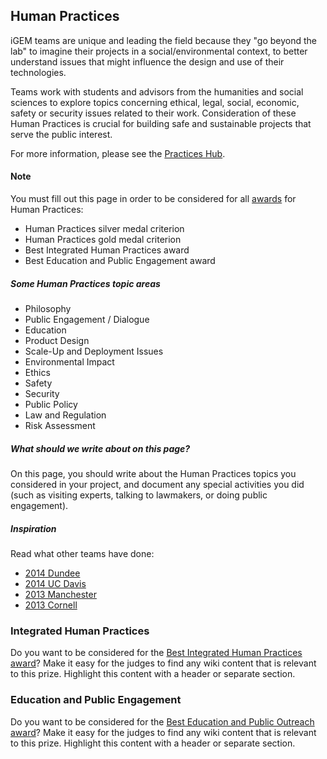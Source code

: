 <h2> Human Practices </h2>

<p>iGEM teams are unique and leading the field because they "go beyond the lab" to imagine their projects in a social/environmental context, to better understand issues that might influence the design and use of their technologies.</p>
<p>Teams work with students and advisors from the humanities and social sciences to explore topics concerning ethical, legal, social, economic, safety or security issues related to their work. Consideration of these Human Practices is crucial for building
	safe and sustainable projects that serve the public interest. </p>
<p>For more information, please see the <a href="http://2015.igem.org/Practices_Hub">Practices Hub</a>.</p>

<div class="highlightBox">
	<h4>Note</h4>
	<p>You must fill out this page in order to be considered for all <a href="http://2015.igem.org/Judging/Awards">awards</a> for Human Practices:</p>
	<ul>
		<li>Human Practices silver medal criterion</li>
		<li>Human Practices gold medal criterion</li>
		<li>Best Integrated Human Practices award</li>
		<li>Best Education and Public Engagement award</li>
	</ul>
</div>


<h5>Some Human Practices topic areas </h5>
<ul>
	<li>Philosophy</li>
	<li>Public Engagement / Dialogue</li>
	<li>Education</li>
	<li>Product Design</li>
	<li>Scale-Up and Deployment Issues</li>
	<li>Environmental Impact</li>
	<li>Ethics</li>
	<li>Safety</li>
	<li>Security</li>
	<li>Public Policy</li>
	<li>Law and Regulation</li>
	<li>Risk Assessment</li>
</ul>

<h5>What should we write about on this page?</h5>
<p>On this page, you should write about the Human Practices topics you considered in your project, and document any special activities you did (such as visiting experts, talking to lawmakers, or doing public engagement).</p>


<h5>Inspiration</h5>
<p>Read what other teams have done:</p>
<ul>
	<li><a href="http://2014.igem.org/Team:Dundee/policypractice/experts">2014 Dundee </a></li>
	<li><a href="http://2014.igem.org/Team:UC_Davis/Policy_Practices_Overview">2014 UC Davis </a></li>
	<li><a href="http://2013.igem.org/Team:Manchester/HumanPractices">2013 Manchester </a></li>
	<li><a href="http://2013.igem.org/Team:Cornell/outreach">2013 Cornell </a></li>
</ul>

<h3>Integrated Human Practices</h3>

<p>Do you want to be considered for the <a href="http://2015.igem.org/Judging/Awards#SpecialPrizes">Best Integrated Human Practices award</a>? Make it easy for the judges to find any wiki content that is relevant to this prize. Highlight this content with
	a header or separate section.</p>

<h3>Education and Public Engagement</h3>

<p>Do you want to be considered for the <a href="http://2015.igem.org/Judging/Awards#SpecialPrizes">Best Education and Public Outreach award</a>? Make it easy for the judges to find any wiki content that is relevant to this prize. Highlight this content
	with a header or separate section.</p>
